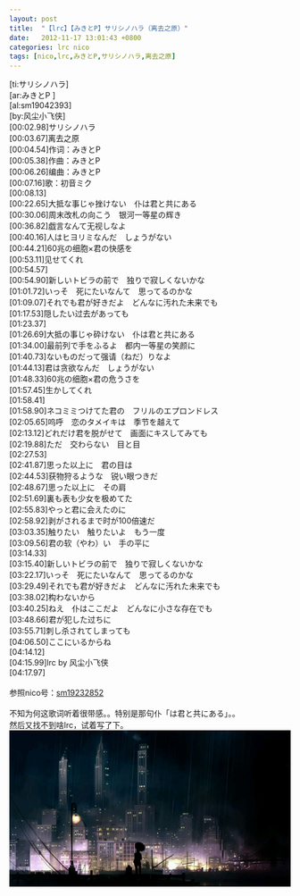 ```yaml
---
layout: post
title:  "【lrc】【みきとP】サリシノハラ（离去之原）"
date:   2012-11-17 13:01:43 +0800
categories: lrc nico
tags: [nico,lrc,みきとP,サリシノハラ,离去之原]
---
```


<div>[ti:サリシノハラ]</div>
<div>[ar:みきとP ]</div>
<div>[al:sm19042393]</div>
<div>[by:风尘小飞侠]</div>
<div>[00:02.98]サリシノハラ　</div>
<div>[00:03.67]离去之原</div>
<div>[00:04.54]作词：みきとP&nbsp;<wbr></div>
<div>[00:05.38]作曲：みきとP&nbsp;<wbr></div>
<div>[00:06.26]编曲：みきとP&nbsp;<wbr></div>
<div>[00:07.16]歌：初音ミク</div>
<!-- more -->
<div>[00:08.13]</div>
<div>[00:22.65]大抵な事じゃ挫けない　仆は君と共にある</div>
<div>[00:30.06]周末改札の向こう　银河一等星の辉き</div>
<div>[00:36.82]戯言なんて无视しなよ</div>
<div>[00:40.16]人はヒヨリミなんだ　しょうがない</div>
<div>[00:44.21]60兆の细胞×君の快感を</div>
<div>[00:53.11]见せてくれ</div>
<div>[00:54.57]</div>
<div>[00:54.90]新しいトビラの前で　独りで寂しくないかな</div>
<div>[01:01.72]いっそ　死にたいなんて　思ってるのかな</div>
<div>[01:09.07]それでも君が好きだよ　どんなに汚れた未来でも</div>
<div>[01:17.53]隠したい过去があっても</div>
<div>[01:23.37]</div>
<div>[01:26.69]大抵の事じゃ砕けない　仆は君と共にある</div>
<div>[01:34.00]最前列で手をふるよ　都内一等星の笑颜に</div>
<div>[01:40.73]ないものだって强请（ねだ）りなよ</div>
<div>[01:44.13]君は贪欲なんだ　しょうがない</div>
<div>[01:48.33]60兆の细胞×君の危うさを</div>
<div>[01:57.45]生かしてくれ</div>
<div>[01:58.41]</div>
<div>[01:58.90]ネコミミつけてた君の　フリルのエプロンドレス</div>
<div>[02:05.65]呜呼　恋のタメイキは　季节を越えて</div>
<div>[02:13.12]どれだけ君を脱がせて　画面にキスしてみても</div>
<div>[02:19.88]ただ　交わらない　目と目</div>
<div>[02:27.53]</div>
<div>[02:41.87]思った以上に　君の目は</div>
<div>[02:44.53]获物狩るような　锐い眼つきだ</div>
<div>[02:48.67]思った以上に　その肩</div>
<div>[02:51.69]裏も表も少女を极めてた</div>
<div>[02:55.83]やっと君に会えたのに</div>
<div>[02:58.92]剥がされるまで时が100倍速だ</div>
<div>[03:03.35]触りたい　触りたいよ　もう一度&nbsp;<wbr></div>
<div>[03:09.56]君の软（やわ）い　手の平に</div>
<div>[03:14.33]</div>
<div>[03:15.40]新しいトビラの前で　独りで寂しくないかな</div>
<div>[03:22.17]いっそ　死にたいなんて　思ってるのかな</div>
<div>[03:29.49]それでも君が好きだよ　どんなに汚れた未来でも</div>
<div>[03:38.02]构わないから</div>
<div>[03:40.25]ねえ　仆はここだよ　どんなに小さな存在でも</div>
<div>[03:48.66]君が犯した过ちに</div>
<div>[03:55.71]刺し杀されてしまっても</div>
<div>[04:06.50]ここにいるからね</div>
<div>[04:14.12]</div>
<div>[04:15.99]lrc by 风尘小飞侠</div>
<div>[04:17.97]</div>
<div><br></div>
<div>参照nico号：<a href="http://acg.tv/sm19232852" target="_blank">sm19232852</a></div>
<div><br></div>
<div>不知为何这歌词听着很带感。。特别是那句<span style="line-height: 21px;">仆「は君と共にある」。。</span></div>
<div>然后又找不到啥lrc，试着写了下。</div>

<div>
<img src="/images/87a4bbaegd186454aaa51&690.jpg" alt="【lrc】【みきとP】サリシノハラ（离去之原）" title="【lrc】【みきとP】サリシノハラ（离去之原）">
</div>